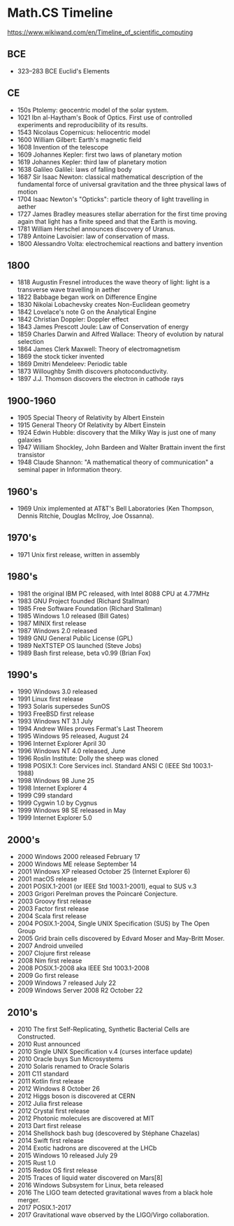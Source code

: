 # Math.CS Timeline

https://www.wikiwand.com/en/Timeline_of_scientific_computing


## BCE
- 323–283 BCE Euclid's Elements

## CE
- 150s Ptolemy: geocentric model of the solar system.
- 1021 Ibn al-Haytham's Book of Optics. First use of controlled experiments and reproducibility of its results.
- 1543 Nicolaus Copernicus: heliocentric model
- 1600 William Gilbert: Earth's magnetic field
- 1608 Invention of the telescope
- 1609 Johannes Kepler: first two laws of planetary motion
- 1619 Johannes Kepler: third law of planetary motion
- 1638 Galileo Galilei: laws of falling body
- 1687 Sir Isaac Newton: classical mathematical description of the fundamental force of universal gravitation and the three physical laws of motion
- 1704 Isaac Newton's "Opticks": particle theory of light travelling in aether
- 1727 James Bradley measures stellar aberration for the first time proving again that light has a finite speed and that the Earth is moving.
- 1781 William Herschel announces discovery of Uranus.
- 1789 Antoine Lavoisier: law of conservation of mass.
- 1800 Alessandro Volta: electrochemical reactions and battery invention

## 1800
- 1818 Augustin Fresnel introduces the wave theory of light: light is a transverse wave travelling in aether
- 1822 Babbage began work on Difference Engine
- 1830 Nikolai Lobachevsky creates Non-Euclidean geometry
- 1842 Lovelace's note G on the Analytical Engine
- 1842 Christian Doppler: Doppler effect
- 1843 James Prescott Joule: Law of Conservation of energy
- 1859 Charles Darwin and Alfred Wallace: Theory of evolution by natural selection
- 1864 James Clerk Maxwell: Theory of electromagnetism
- 1869 the stock ticker invented
- 1869 Dmitri Mendeleev: Periodic table
- 1873 Willoughby Smith discovers photoconductivity.
- 1897 J.J. Thomson discovers the electron in cathode rays

## 1900-1960
- 1905 Special Theory of Relativity by Albert Einstein
- 1915 General Theory Of Relativity by Albert Einstein
- 1924 Edwin Hubble: discovery that the Milky Way is just one of many galaxies
- 1947 William Shockley, John Bardeen and Walter Brattain invent the first transistor
- 1948 Claude Shannon: "A mathematical theory of communication" a seminal paper in Information theory.

## 1960's
- 1969 Unix implemented at AT&T's Bell Laboratories (Ken Thompson, Dennis Ritchie, Douglas McIlroy, Joe Ossanna).

## 1970's
- 1971 Unix first release, written in assembly

## 1980's
- 1981 the original IBM PC released, with Intel 8088 CPU at 4.77MHz
- 1983 GNU Project founded (Richard Stallman)
- 1985 Free Software Foundation (Richard Stallman)
- 1985 Windows 1.0 released (Bill Gates)
- 1987 MINIX first release
- 1987 Windows 2.0 released
- 1989 GNU General Public License (GPL)
- 1989 NeXTSTEP OS launched (Steve Jobs)
- 1989 Bash first release, beta v0.99 (Brian Fox)

## 1990's
- 1990 Windows 3.0 released
- 1991 Linux first release
- 1993 Solaris supersedes SunOS
- 1993 FreeBSD first release
- 1993 Windows NT 3.1 July
- 1994 Andrew Wiles proves Fermat's Last Theorem
- 1995 Windows 95 released, August 24
- 1996 Internet Explorer April 30
- 1996 Windows NT 4.0 released, June
- 1996 Roslin Institute: Dolly the sheep was cloned
- 1998 POSIX.1: Core Services incl. Standard ANSI C (IEEE Std 1003.1-1988)
- 1998 Windows 98 June 25
- 1998 Internet Explorer 4
- 1999 C99 standard
- 1999 Cygwin 1.0 by Cygnus
- 1999 Windows 98 SE released in May
- 1999 Internet Explorer 5.0

## 2000's
- 2000 Windows 2000 released February 17
- 2000 Windows ME release September 14
- 2001 Windows XP released October 25 (Internet Explorer 6)
- 2001 macOS release
- 2001 POSIX.1-2001 (or IEEE Std 1003.1-2001), equal to SUS v.3
- 2003 Grigori Perelman proves the Poincaré Conjecture.
- 2003 Groovy first release
- 2003 Factor first release
- 2004 Scala first release
- 2004 POSIX.1-2004, Single UNIX Specification (SUS) by The Open Group
- 2005 Grid brain cells discovered by Edvard Moser and May-Britt Moser.
- 2007 Android unveiled
- 2007 Clojure first release
- 2008 Nim first release
- 2008 POSIX.1-2008 aka IEEE Std 1003.1-2008
- 2009 Go first release
- 2009 Windows 7 released July 22
- 2009 Windows Server 2008 R2 October 22

## 2010's
- 2010 The first Self-Replicating, Synthetic Bacterial Cells are Constructed.
- 2010 Rust announced
- 2010 Single UNIX Specification v.4 (curses interface update)
- 2010 Oracle buys Sun Microsystems
- 2010 Solaris renamed to Oracle Solaris
- 2011 C11 standard
- 2011 Kotlin first release
- 2012 Windows 8 October 26
- 2012 Higgs boson is discovered at CERN
- 2012 Julia first release
- 2012 Crystal first release
- 2012 Photonic molecules are discovered at MIT
- 2013 Dart first release
- 2014 Shellshock bash bug (descovered by Stéphane Chazelas)
- 2014 Swift first release
- 2014 Exotic hadrons are discovered at the LHCb
- 2015 Windows 10 released July 29
- 2015 Rust 1.0
- 2015 Redox OS first release
- 2015 Traces of liquid water discovered on Mars[8]
- 2016 Windows Subsystem for Linux, beta released
- 2016 The LIGO team detected gravitational waves from a black hole merger.
- 2017 POSIX.1-2017
- 2017 Gravitational wave observed by the LIGO/Virgo collaboration.
